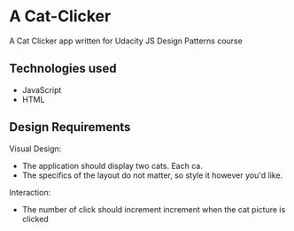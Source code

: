 # A Cat-Clicker

A Cat Clicker app written for Udacity JS Design Patterns course 

## Technologies used  

+ JavaScript 
+ HTML

## Design Requirements 

Visual Design:  
+ The application should display two cats. Each ca.
+ The specifics of the layout do not matter, so style it however you'd like.

Interaction:  
+ The number of click should increment increment when the cat picture is clicked 


